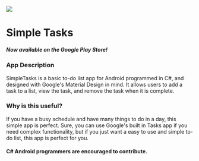 ![](http://imgur.com/QsE0vm0.png)

# Simple Tasks
##### Now available on the Google Play Store!
### App Description
SimpleTasks is a basic to-do list app for Android programmed in C#, and designed with Google's Material Design in mind. It allows users to add a task to a list, view the task,
and remove the task when it is complete.


### Why is this useful?
If you have a busy schedule and have many things to do in a day, this simple app is perfect. Sure, you can use Google's built in Tasks app if you need complex functionality, but if you just want a easy to use and simple to-do list, this app is perfect for you.

#### C# Android programmers are encouraged to contribute.

